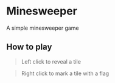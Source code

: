 # Minesweeper
A simple minesweeper game

## How to play
> Left click to reveal a tile

> Right click to mark a tile with a flag

